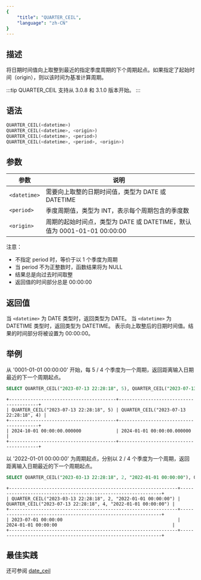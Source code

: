 ```yaml
---
{
    "title": "QUARTER_CEIL",
    "language": "zh-CN"
}
---
```


## 描述

将日期时间值向上取整到最近的指定季度周期的下个周期起点。如果指定了起始时间（origin），则以该时间为基准计算周期。

:::tip 
QUARTER_CEIL 支持从 3.0.8 和 3.1.0 版本开始。
:::

## 语法

```sql
QUARTER_CEIL(<datetime>)
QUARTER_CEIL(<datetime>, <origin>)
QUARTER_CEIL(<datetime>, <period>)
QUARTER_CEIL(<datetime>, <period>, <origin>)
```

## 参数

| 参数 | 说明 |
| ---- | ---- |
| `<datetime>` | 需要向上取整的日期时间值，类型为 DATE 或 DATETIME |
| `<period>` | 季度周期值，类型为 INT，表示每个周期包含的季度数 |
| `<origin>` | 周期的起始时间点，类型为 DATE 或 DATETIME，默认值为 0001-01-01 00:00:00 |

注意：
- 不指定 period 时，等价于以 1 个季度为周期
- 当 period 不为正整数时，函数结果将为 NULL
- 结果总是向过去时间取整
- 返回值的时间部分总是 00:00:00

## 返回值

当 `<datetime>` 为 DATE 类型时，返回类型为 DATE。
当 `<datetime>` 为 DATETIME 类型时，返回类型为 DATETIME。
表示向上取整后的日期时间值。结果的时间部分将被设置为 00:00:00。

## 举例

从 '0001-01-01 00:00:00' 开始，每 5 / 4 个季度为一个周期，返回距离输入日期最近的下一个周期起点。
```sql
SELECT QUARTER_CEIL("2023-07-13 22:28:18", 5), QUARTER_CEIL("2023-07-13 22:28:18", 4);
```

```text
+----------------------------------------+----------------------------------------+
| QUARTER_CEIL("2023-07-13 22:28:18", 5) | QUARTER_CEIL("2023-07-13 22:28:18", 4) |
+----------------------------------------+----------------------------------------+
| 2024-10-01 00:00:00.000000             | 2024-01-01 00:00:00.000000             |
+----------------------------------------+----------------------------------------+
```

以 '2022-01-01 00:00:00' 为周期起点，分别以 2 / 4 个季度为一个周期，返回距离输入日期最近的下一个周期起点。
```sql
SELECT QUARTER_CEIL("2023-03-13 22:28:18", 2, "2022-01-01 00:00:00"), QUARTER_CEIL("2023-07-13 22:28:18", 4, "2022-01-01 00:00:00");
```

```text
+---------------------------------------------------------------+---------------------------------------------------------------+
| QUARTER_CEIL("2023-03-13 22:28:18", 2, "2022-01-01 00:00:00") | QUARTER_CEIL("2023-07-13 22:28:18", 4, "2022-01-01 00:00:00") |
+---------------------------------------------------------------+---------------------------------------------------------------+
| 2023-07-01 00:00:00                                           | 2024-01-01 00:00:00                                           |
+---------------------------------------------------------------+---------------------------------------------------------------+
```

## 最佳实践

还可参阅 [date_ceil](./date-ceil)
